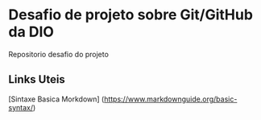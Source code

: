 # Desafio de projeto sobre Git/GitHub da DIO
Repositorio desafio do projeto 

## Links Uteis
[Sintaxe Basica Morkdown] (https://www.markdownguide.org/basic-syntax/)
